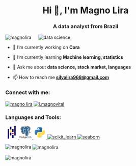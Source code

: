 <h1 align="center">Hi 👋, I'm Magno Lira</h1>
<h3 align="center">A data analyst from Brazil</h3>

<img align="right" alt="data science" width="400" src="https://www.iwebscraping.com/images/Python-Web-Scraping1.gif"> 

<p align="left"> <img src="https://komarev.com/ghpvc/?username=magnolira&label=Profile%20views&color=0e75b6&style=flat" alt="magnolira" /> </p>

- 🔭 I’m currently working on  **Cora**

- 🌱 I’m currently learning **Machine learning, statistics**

- 💬 Ask me about **data science, stock market, languages**

- 📫 How to reach me **silvalira968@gmail.com**

<h3 align="left">Connect with me:</h3>
<p align="left">
<a href="https://linkedin.com/in/magnolira" target="blank"><img align="center" src="https://raw.githubusercontent.com/rahuldkjain/github-profile-readme-generator/master/src/images/icons/Social/linked-in-alt.svg" alt="magno lira" height="30" width="40" /></a>
<a href="https://instagram.com/i.magnovital" target="blank"><img align="center" src="https://raw.githubusercontent.com/rahuldkjain/github-profile-readme-generator/master/src/images/icons/Social/instagram.svg" alt="i.magnovital" height="30" width="40" /></a>
</p>

<h3 align="left">Languages and Tools:</h3>
<p align="left"> <a href="https://pandas.pydata.org/" target="_blank" rel="noreferrer"> <img src="https://raw.githubusercontent.com/devicons/devicon/2ae2a900d2f041da66e950e4d48052658d850630/icons/pandas/pandas-original.svg" alt="pandas" width="40" height="40"/> </a> <a href="https://www.postgresql.org" target="_blank" rel="noreferrer"> <img src="https://raw.githubusercontent.com/devicons/devicon/master/icons/postgresql/postgresql-original-wordmark.svg" alt="postgresql" width="40" height="40"/> </a> <a href="https://www.python.org" target="_blank" rel="noreferrer"> <img src="https://raw.githubusercontent.com/devicons/devicon/master/icons/python/python-original.svg" alt="python" width="40" height="40"/> </a> <a href="https://scikit-learn.org/" target="_blank" rel="noreferrer"> <img src="https://upload.wikimedia.org/wikipedia/commons/0/05/Scikit_learn_logo_small.svg" alt="scikit_learn" width="40" height="40"/> </a> <a href="https://seaborn.pydata.org/" target="_blank" rel="noreferrer"> <img src="https://seaborn.pydata.org/_images/logo-mark-lightbg.svg" alt="seaborn" width="40" height="40"/> </a> </p>

<p><img align="left" src="https://github-readme-stats.vercel.app/api/top-langs?username=magnolira&show_icons=true&locale=en&layout=compact" alt="magnolira" /></p>

<p>&nbsp;<img align="center" src="https://github-readme-stats.vercel.app/api?username=magnolira&show_icons=true&locale=en" alt="magnolira" /></p>

<p><img align="center" src="https://github-readme-streak-stats.herokuapp.com/?user=magnolira&" alt="magnolira" /></p>
